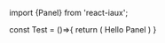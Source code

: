 import {Panel} from 'react-iaux';

const Test = ()=>{
    return (
        <Panel>
          Hello Panel
        </Panel>
    )
}
